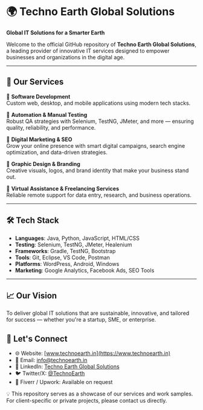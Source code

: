 # 🌍 Techno Earth Global Solutions

**Global IT Solutions for a Smarter Earth**

Welcome to the official GitHub repository of **Techno Earth Global Solutions**, a leading provider of innovative IT services designed to empower businesses and organizations in the digital age.

---

## 🚀 Our Services

🔹 **Software Development**  
Custom web, desktop, and mobile applications using modern tech stacks.

🔹 **Automation & Manual Testing**  
Robust QA strategies with Selenium, TestNG, JMeter, and more — ensuring quality, reliability, and performance.

🔹 **Digital Marketing & SEO**  
Grow your online presence with smart digital campaigns, search engine optimization, and data-driven strategies.

🔹 **Graphic Design & Branding**  
Creative visuals, logos, and brand identity that make your business stand out.

🔹 **Virtual Assistance & Freelancing Services**  
Reliable remote support for data entry, research, and business operations.

---

## 🛠️ Tech Stack

- **Languages**: Java, Python, JavaScript, HTML/CSS  
- **Testing**: Selenium, TestNG, JMeter, Healenium  
- **Frameworks**: Gradle, TestNG, Bootstrap  
- **Tools**: Git, Eclipse, VS Code, Postman  
- **Platforms**: WordPress, Android, Windows  
- **Marketing**: Google Analytics, Facebook Ads, SEO Tools

---


## 📈 Our Vision
To deliver global IT solutions that are sustainable, innovative, and tailored for success — whether you're a startup, SME, or enterprise.

## 🤝 Let's Connect

- 🌐 Website: [www.technoearth.in](https://www.technoearth.in)
- 📧 Email: info@technoearth.in
- 🔗 LinkedIn: [Techno Earth Global Solutions](https://www.linkedin.com/in/sachin-m-666449308?lipi=urn%3Ali%3Apage%3Ad_flagship3_profile_view_base_contact_details%3BIv09tFgzRfqsEvICTFk%2FxQ%3D%3D)
- 🐦 Twitter/X: [@TechnoEarth](https://twitter.com/TechnoEarth) 
- 🎯 Fiverr / Upwork: Available on request

💡 This repository serves as a showcase of our services and work samples. For client-specific or private projects, please contact us directly.
